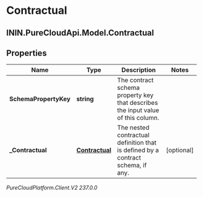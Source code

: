 # Contractual

## ININ.PureCloudApi.Model.Contractual

## Properties

|Name | Type | Description | Notes|
|------------ | ------------- | ------------- | -------------|
| **SchemaPropertyKey** | **string** | The contract schema property key that describes the input value of this column. | |
| **_Contractual** | [**Contractual**](Contractual) | The nested contractual definition that is defined by a contract schema, if any. | [optional] |



_PureCloudPlatform.Client.V2 237.0.0_
